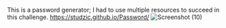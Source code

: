 This is a password generator; I had to use multiple resources to succeed in this challenge.
https://studzic.github.io/Password/
![Screenshot (10)](https://user-images.githubusercontent.com/72447285/102730632-4fefa380-4303-11eb-9f8e-21141662c535.png)
